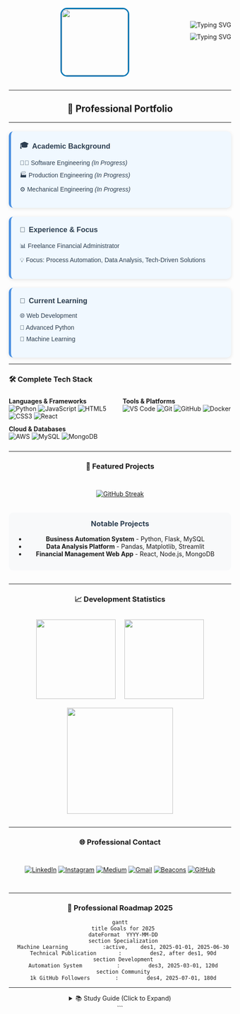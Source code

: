 <div style="text-align: center;">
<div align="center" style="display: flex; flex-wrap: wrap; justify-content: center; gap: 20px; margin: 30px 0;">
<img src="https://i.postimg.cc/LXRTBZXB/8G-Rede.png" 
     width="150" 
     height="150" 
     style="border-radius: 15px; border: 3px solid #0077B6; margin: 0 auto; display: block;"/>

<div style="display: flex; flex-direction: column; align-items: center; gap: 10px; margin: 30px 0;">
  <img src="https://readme-typing-svg.demolab.com?font=Fira+Code&size=28&pause=1000&color=0077B6&center=true&vCenter=true&width=600&lines=Hi,+I'm+Delbler+Ferreira;Developer+of+this+page" 
       alt="Typing SVG" style="margin: 0 auto;">
  <img src="https://readme-typing-svg.demolab.com?font=Fira+Code&size=28&pause=1000&color=800080&center=true&vCenter=true&width=600&lines=Full-Stack+Engineering;Specialized+in+Automation;Multidisciplinary+Engineer"
       alt="Typing SVG" style="margin: 0 auto;">
</div>
</div>

<hr>

<h2 style="text-align: center;">🚀 Professional Portfolio</h2>
<hr>

<div style="display: flex; flex-wrap: wrap; gap: 20px; margin-top: 20px; font-family: Arial, sans-serif; color: #2c3e50; justify-content: flex-start;">

<div style="flex: 1; min-width: 280px; background: #f0f8ff; padding: 20px; border-radius: 10px; border-left: 5px solid #4A90E2; box-shadow: 0 2px 8px rgba(0,0,0,0.1); text-align: left;">
  <h3 style="margin-top: 0; display: flex; align-items: center; gap: 8px; justify-content: flex-start;">
    <span>🎓</span> Academic Background
  </h3>
  <ul style="list-style: none; padding-left: 0;">
    <li style="margin-bottom: 10px; text-align: left;">👨‍💻 Software Engineering <em>(In Progress)</em></li>
    <li style="margin-bottom: 10px; text-align: left;">🏭 Production Engineering <em>(In Progress)</em></li>
    <li style="text-align: left;">⚙️ Mechanical Engineering <em>(In Progress)</em></li>
  </ul>
</div>

<div style="flex: 1; min-width: 280px; background: #f0f8ff; padding: 20px; border-radius: 10px; border-left: 5px solid #4A90E2; box-shadow: 0 2px 8px rgba(0,0,0,0.1); text-align: left;">
  <h3 style="margin-top: 0; display: flex; align-items: center; gap: 8px; justify-content: flex-start;">
    <span>💼</span> Experience & Focus
  </h3>
  <ul style="list-style: none; padding-left: 0;">
    <li style="margin-bottom: 10px; text-align: left;">📊 Freelance Financial Administrator</li>
    <li style="text-align: left;">💡 Focus: Process Automation, Data Analysis, Tech-Driven Solutions</li>
  </ul>
</div>

<div style="flex: 1; min-width: 280px; background: #f0f8ff; padding: 20px; border-radius: 10px; border-left: 5px solid #4A90E2; box-shadow: 0 2px 8px rgba(0,0,0,0.1); text-align: left;">
  <h3 style="margin-top: 0; display: flex; align-items: center; gap: 8px; justify-content: flex-start;">
    <span>🌱</span> Current Learning
  </h3>
  <ul style="list-style: none; padding-left: 0;">
    <li style="margin-bottom: 10px; text-align: left;">🌐 Web Development</li>
    <li style="margin-bottom: 10px; text-align: left;">🐍 Advanced Python</li>
    <li style="text-align: left;">🤖 Machine Learning</li>
  </ul>
</div>

</div>
<hr>
<h3 style="text-align: left;">🛠️ Complete Tech Stack</h3>

<div style="display: grid; grid-template-columns: repeat(auto-fit, minmax(200px, 1fr)); gap: 12px; margin: 25px 0; text-align: left;">

<div>
  <strong>Languages & Frameworks</strong><br>
  <img src="https://img.shields.io/badge/Python-3776AB?style=for-the-badge&logo=python&logoColor=white" alt="Python">
  <img src="https://img.shields.io/badge/JavaScript-F7DF1E?style=for-the-badge&logo=javascript&logoColor=black" alt="JavaScript">
  <img src="https://img.shields.io/badge/HTML5-E34F26?style=for-the-badge&logo=html5&logoColor=white" alt="HTML5">
  <img src="https://img.shields.io/badge/CSS3-1572B6?style=for-the-badge&logo=css3&logoColor=white" alt="CSS3">
  <img src="https://img.shields.io/badge/React-61DAFB?style=for-the-badge&logo=react&logoColor=black" alt="React">
</div>

<div>
  <strong>Tools & Platforms</strong><br>
  <img src="https://img.shields.io/badge/VS_Code-007ACC?style=for-the-badge&logo=visual-studio-code&logoColor=white" alt="VS Code">
  <img src="https://img.shields.io/badge/Git-F05032?style=for-the-badge&logo=git&logoColor=white" alt="Git">
  <img src="https://img.shields.io/badge/GitHub-181717?style=for-the-badge&logo=github&logoColor=white" alt="GitHub">
  <img src="https://img.shields.io/badge/Docker-2496ED?style=for-the-badge&logo=docker&logoColor=white" alt="Docker">
</div>

<div>
  <strong>Cloud & Databases</strong><br>
  <img src="https://img.shields.io/badge/AWS-232F3E?style=for-the-badge&logo=amazon-aws&logoColor=white" alt="AWS">
  <img src="https://img.shields.io/badge/MySQL-4479A1?style=for-the-badge&logo=mysql&logoColor=white" alt="MySQL">
  <img src="https://img.shields.io/badge/MongoDB-47A248?style=for-the-badge&logo=mongodb&logoColor=white" alt="MongoDB">
</div>

</div>

<hr>

### 📌 Featured Projects

<div style="display: flex; flex-wrap: wrap; gap: 20px; justify-content: center; margin: 30px 0;">

[![GitHub Streak](https://streak-stats.demolab.com?user=delblerferreira&theme=blueberry&hide_border=true&locale=en)](https://git.io/streak-stats)

<div style="background: #f8f9fa; padding: 15px; border-radius: 10px; width: 100%;">
<h3 style="margin-top: 0; color: #2c3e50;">Notable Projects</h3>
<ul>
  <li><strong>Business Automation System</strong> - Python, Flask, MySQL</li>
  <li><strong>Data Analysis Platform</strong> - Pandas, Matplotlib, Streamlit</li>
  <li><strong>Financial Management Web App</strong> - React, Node.js, MongoDB</li>
</ul>
</div>

</div>

---

### 📈 Development Statistics

<div align="center" style="display: flex; flex-wrap: wrap; justify-content: center; gap: 20px; margin: 30px 0;">

<img height="180em" src="https://github-readme-stats.vercel.app/api?username=delblerferreira&show_icons=true&theme=radical&include_all_commits=true&count_private=true&hide_border=true"/>

<img height="180em" src="https://github-readme-stats.vercel.app/api/top-langs/?username=delblerferreira&layout=compact&langs_count=8&theme=radical&hide_border=true"/>

<img src="https://github-readme-activity-graph.vercel.app/graph?username=delblerferreira&theme=react&hide_border=true&area=true" height="240em"/>

</div>

---

### 🌐 Professional Contact

<div align="center" style="display: flex; flex-wrap: wrap; justify-content: center; gap: 12px; margin: 30px 0;">

[![LinkedIn](https://img.shields.io/badge/LinkedIn-0077B5?style=for-the-badge&logo=linkedin&logoColor=white)](https://www.linkedin.com/in/delbler-ferreira-consultor)
[![Instagram](https://img.shields.io/badge/Instagram-E4405F?style=for-the-badge&logo=instagram&logoColor=white)](https://www.instagram.com/delbler_ferreira)
[![Medium](https://img.shields.io/badge/Medium-000000?style=for-the-badge&logo=medium&logoColor=white)](https://medium.com/@delblerferreira9)
[![Gmail](https://img.shields.io/badge/Gmail-D14836?style=for-the-badge&logo=gmail&logoColor=white)](mailto:delblerferreira9@gmail.com)
[![Beacons](https://img.shields.io/badge/Portfolio-6A52FF?style=for-the-badge&logo=beacons&logoColor=white)](https://beacons.ai/delblerferreira)
[![GitHub](https://img.shields.io/badge/GitHub-181717?style=for-the-badge&logo=github&logoColor=white)](https://github.com/delblerferreira)

</div>

---

### 🎯 Professional Roadmap 2025

```mermaid
gantt
  title Goals for 2025
  dateFormat  YYYY-MM-DD
  section Specialization
  Machine Learning           :active,    des1, 2025-01-01, 2025-06-30
  Technical Publication       :         des2, after des1, 90d
  section Development
  Automation System           :         des3, 2025-03-01, 120d
  section Community
  1k GitHub Followers        :         des4, 2025-07-01, 180d
```

---

<details> <summary>📚 Study Guide (Click to Expand)</summary> <table> <thead> <tr> <th style="background-color:#4A90E2; color:white; padding:8px; border:1px solid #4A90E2;">Subject</th> <th style="background-color:#4A90E2; color:white; padding:8px; border:1px solid #4A90E2;">Time (h)</th> <th style="background-color:#4A90E2; color:white; padding:8px; border:1px solid #4A90E2;">Period</th> <th style="background-color:#4A90E2; color:white; padding:8px; border:1px solid #4A90E2;">Status</th> </tr> </thead> <tbody> <tr> <td style="border:1px solid #4A90E2; padding:8px;">Technical Reading</td> <td style="border:1px solid #4A90E2; padding:8px;">1h</td> <td style="border:1px solid #4A90E2; padding:8px;">02/2025 to 05/2025</td> <td style="border:1px solid #4A90E2; padding:8px; background-color:#5bc0de; color:white;">Completed</td> </tr> <tr> <td style="border:1px solid #4A90E2; padding:8px;">Coding Practice</td> <td style="border:1px solid #4A90E2; padding:8px;">2h</td> <td style="border:1px solid #4A90E2; padding:8px;">02/2025 to 12/2025</td> <td style="border:1px solid #4A90E2; padding:8px; background-color:#5bc0de; color:white;">In Progress</td> </tr> <tr> <td style="border:1px solid #4A90E2; padding:8px;">Algorithm Review</td> <td style="border:1px solid #4A90E2; padding:8px;">30min</td> <td style="border:1px solid #4A90E2; padding:8px;">02/2025 to 10/2025</td> <td style="border:1px solid #4A90E2; padding:8px; background-color:#5bc0de; color:white;">In Progress</td> </tr> </tbody> </table>

---

📊 Study Progress (Custom Chart)
gantt
  title Study Progress
  dateFormat  YYYY-MM-DD
  axisFormat  %m/%Y
  section Technical Reading
  Completed           :active,    lt, 2025-02-01, 2025-05-31
  section Coding Practice
  In Progress           :active,    pc, 2025-02-01, 2025-12-31
  section Algorithm Review
  In Progress           :active,    ra, 2025-02-01, 2025-10-31
</details> ```
